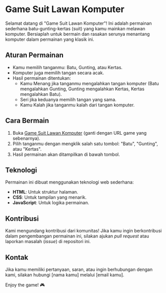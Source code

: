 # Game Suit Lawan Komputer

Selamat datang di "Game Suit Lawan Komputer"! Ini adalah permainan sederhana batu-gunting-kertas (suit) yang kamu mainkan melawan komputer. Bersiaplah untuk bermain dan rasakan serunya menantang komputer dalam permainan yang klasik ini.


## Aturan Permainan

- Kamu memilih tanganmu: Batu, Gunting, atau Kertas.
- Komputer juga memilih tangan secara acak.
- Hasil permainan ditentukan:
  - Kamu Menang jika tanganmu mengalahkan tangan komputer (Batu mengalahkan Gunting, Gunting mengalahkan Kertas, Kertas mengalahkan Batu).
  - Seri jika keduanya memilih tangan yang sama.
  - Kamu Kalah jika tanganmu kalah dari tangan komputer.

## Cara Bermain

1. Buka [Game Suit Lawan Komputer](https://tanbopp.github.io/game-suit/) (ganti dengan URL game yang sebenarnya).
2. Pilih tanganmu dengan mengklik salah satu tombol: "Batu", "Gunting", atau "Kertas".
3. Hasil permainan akan ditampilkan di bawah tombol.

## Teknologi

Permainan ini dibuat menggunakan teknologi web sederhana:

- **HTML**: Untuk struktur halaman.
- **CSS**: Untuk tampilan yang menarik.
- **JavaScript**: Untuk logika permainan.

## Kontribusi

Kami mengundang kontribusi dari komunitas! Jika kamu ingin berkontribusi dalam pengembangan permainan ini, silakan ajukan *pull request* atau laporkan masalah (*issue*) di repositori ini.

## Kontak

Jika kamu memiliki pertanyaan, saran, atau ingin berhubungan dengan kami, silakan hubungi [nama kamu] melalui [email kamu].

Enjoy the game! 🎮

